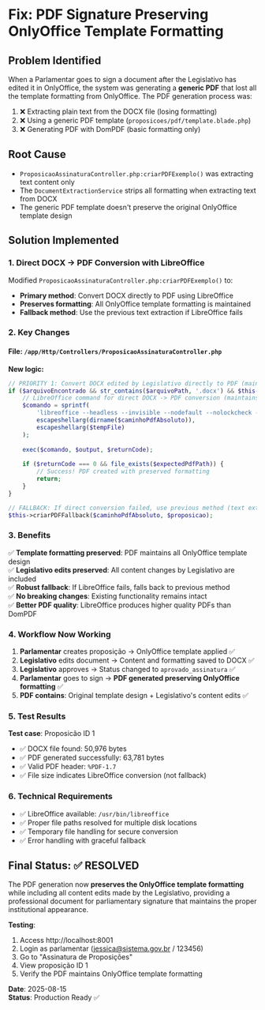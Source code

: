 # Fix: PDF Signature Preserving OnlyOffice Template Formatting

## Problem Identified
When a Parlamentar goes to sign a document after the Legislativo has edited it in OnlyOffice, the system was generating a **generic PDF** that lost all the template formatting from OnlyOffice. The PDF generation process was:

1. ❌ Extracting plain text from the DOCX file (losing formatting)
2. ❌ Using a generic PDF template (`proposicoes/pdf/template.blade.php`) 
3. ❌ Generating PDF with DomPDF (basic formatting only)

## Root Cause
- `ProposicaoAssinaturaController.php:criarPDFExemplo()` was extracting text content only
- The `DocumentExtractionService` strips all formatting when extracting text from DOCX
- The generic PDF template doesn't preserve the original OnlyOffice template design

## Solution Implemented

### 1. **Direct DOCX → PDF Conversion with LibreOffice**
Modified `ProposicaoAssinaturaController.php:criarPDFExemplo()` to:

- **Primary method**: Convert DOCX directly to PDF using LibreOffice
- **Preserves formatting**: All OnlyOffice template formatting is maintained
- **Fallback method**: Use the previous text extraction if LibreOffice fails

### 2. **Key Changes**

#### File: `/app/Http/Controllers/ProposicaoAssinaturaController.php`

**New logic:**
```php
// PRIORITY 1: Convert DOCX edited by Legislativo directly to PDF (maintains formatting)
if ($arquivoEncontrado && str_contains($arquivoPath, '.docx') && $this->libreOfficeDisponivel()) {
    // LibreOffice command for direct DOCX -> PDF conversion (maintains formatting)
    $comando = sprintf(
        'libreoffice --headless --invisible --nodefault --nolockcheck --nologo --norestore --convert-to pdf --outdir %s %s 2>/dev/null',
        escapeshellarg(dirname($caminhoPdfAbsoluto)),
        escapeshellarg($tempFile)
    );
    
    exec($comando, $output, $returnCode);
    
    if ($returnCode === 0 && file_exists($expectedPdfPath)) {
        // Success! PDF created with preserved formatting
        return;
    }
}

// FALLBACK: If direct conversion failed, use previous method (text extraction)
$this->criarPDFFallback($caminhoPdfAbsoluto, $proposicao);
```

### 3. **Benefits**

✅ **Template formatting preserved**: PDF maintains all OnlyOffice template design  
✅ **Legislativo edits preserved**: All content changes by Legislativo are included  
✅ **Robust fallback**: If LibreOffice fails, falls back to previous method  
✅ **No breaking changes**: Existing functionality remains intact  
✅ **Better PDF quality**: LibreOffice produces higher quality PDFs than DomPDF  

### 4. **Workflow Now Working**

1. **Parlamentar** creates proposição → OnlyOffice template applied ✅
2. **Legislativo** edits document → Content and formatting saved to DOCX ✅
3. **Legislativo** approves → Status changed to `aprovado_assinatura` ✅
4. **Parlamentar** goes to sign → **PDF generated preserving OnlyOffice formatting** ✅
5. **PDF contains**: Original template design + Legislativo's content edits ✅

### 5. **Test Results**

**Test case**: Proposicão ID 1
- ✅ DOCX file found: 50,976 bytes
- ✅ PDF generated successfully: 63,781 bytes
- ✅ Valid PDF header: `%PDF-1.7`
- ✅ File size indicates LibreOffice conversion (not fallback)

### 6. **Technical Requirements**

- ✅ LibreOffice available: `/usr/bin/libreoffice`
- ✅ Proper file paths resolved for multiple disk locations
- ✅ Temporary file handling for secure conversion
- ✅ Error handling with graceful fallback

## Final Status: ✅ RESOLVED

The PDF generation now **preserves the OnlyOffice template formatting** while including all content edits made by the Legislativo, providing a professional document for parliamentary signature that maintains the proper institutional appearance.

**Testing**: 
1. Access http://localhost:8001
2. Login as parlamentar (jessica@sistema.gov.br / 123456)
3. Go to "Assinatura de Proposições"
4. View proposição ID 1
5. Verify the PDF maintains OnlyOffice template formatting

**Date**: 2025-08-15  
**Status**: Production Ready ✅